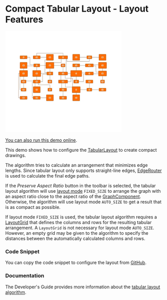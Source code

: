 <!--
 //////////////////////////////////////////////////////////////////////////////
 // @license
 // This file is part of yFiles for HTML.
 // Use is subject to license terms.
 //
 // Copyright (c) by yWorks GmbH, Vor dem Kreuzberg 28,
 // 72070 Tuebingen, Germany. All rights reserved.
 //
 //////////////////////////////////////////////////////////////////////////////
-->
# Compact Tabular Layout - Layout Features

<img src="../../../doc/demo-thumbnails/layout-compact-tabular-layout.webp" alt="demo-thumbnail" height="320"/>

[You can also run this demo online](https://www.yworks.com/demos/layout-features/compact-tabular-layout/).

This demo shows how to configure the [TabularLayout](https://docs.yworks.com/yfileshtml/#/api/TabularLayout) to create compact drawings.

The algorithm tries to calculate an arrangement that minimizes edge lengths. Since tabular layout only supports straight-line edges, [EdgeRouter](https://docs.yworks.com/yfileshtml/#/api/EdgeRouter) is used to calculate the final edge paths.

If the _Preserve Aspect Ratio_ button in the toolbar is selected, the tabular layout algorithm will use [layout mode](https://docs.yworks.com/yfileshtml/#/api/TabularLayoutMode) `FIXED_SIZE` to arrange the graph with an aspect ratio close to the aspect ratio of the [GraphComponent](https://docs.yworks.com/yfileshtml/#/api/GraphComponent). Otherwise, the algorithm will use layout mode `AUTO_SIZE` to get a result that is as compact as possible.

If layout mode `FIXED_SIZE` is used, the tabular layout algorithm requires a [LayoutGrid](https://docs.yworks.com/yfileshtml/#/api/LayoutGrid) that defines the columns and rows for the resulting tabular arrangement. A `LayoutGrid` is not necessary for layout mode `AUTO_SIZE`. However, an empty grid may be given to the algorithm to specify the distances between the automatically calculated columns and rows.

### Code Snippet

You can copy the code snippet to configure the layout from [GitHub](https://github.com/yWorks/yfiles-for-html-demos/blob/master/demos/layout-features/compact-tabular-layout/CompactTabularLayout.ts).

### Documentation

The Developer's Guide provides more information about the [tabular layout algorithm](https://docs.yworks.com/yfileshtml/#/dguide/tabular_layout).
